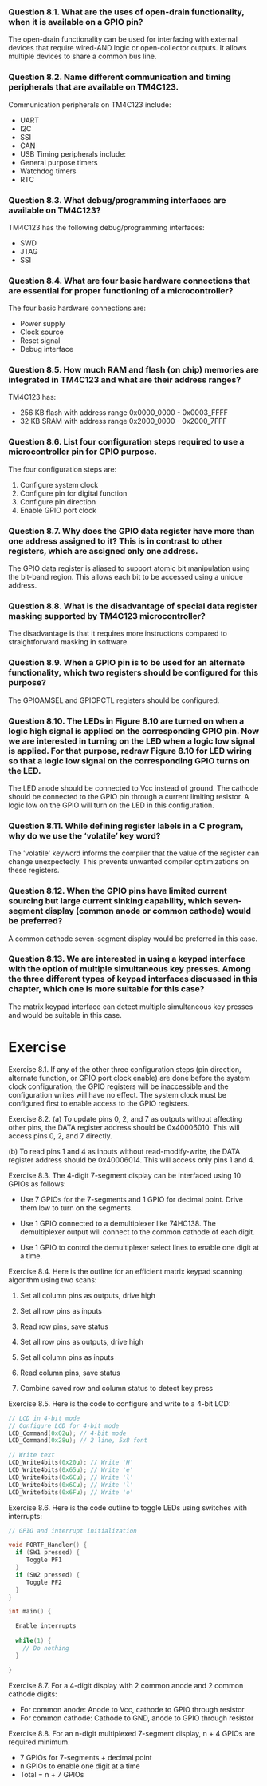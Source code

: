 
### Question 8.1. What are the uses of open-drain functionality, when it is available on a GPIO pin?
The open-drain functionality can be used for interfacing with external devices that require wired-AND logic or open-collector outputs. It allows multiple devices to share a common bus line.

### Question 8.2. Name different communication and timing peripherals that are available on TM4C123.
Communication peripherals on TM4C123 include:
- UART
- I2C  
- SSI
- CAN
- USB
Timing peripherals include: 
- General purpose timers
- Watchdog timers
- RTC

### Question 8.3. What debug/programming interfaces are available on TM4C123?
TM4C123 has the following debug/programming interfaces:
- SWD
- JTAG
- SSI 

### Question 8.4. What are four basic hardware connections that are essential for proper functioning of a microcontroller?
The four basic hardware connections are:
- Power supply
- Clock source
- Reset signal 
- Debug interface

### Question 8.5. How much RAM and flash (on chip) memories are integrated in TM4C123 and what are their address ranges?
TM4C123 has:
- 256 KB flash with address range 0x0000_0000 - 0x0003_FFFF
- 32 KB SRAM with address range 0x2000_0000 - 0x2000_7FFF

### Question 8.6. List four configuration steps required to use a microcontroller pin for GPIO purpose.   
The four configuration steps are:
1. Configure system clock
2. Configure pin for digital function
3. Configure pin direction 
4. Enable GPIO port clock

### Question 8.7. Why does the GPIO data register have more than one address assigned to it? This is in contrast to other registers, which are assigned only one address.
The GPIO data register is aliased to support atomic bit manipulation using the bit-band region. This allows each bit to be accessed using a unique address.

### Question 8.8. What is the disadvantage of special data register masking supported by TM4C123 microcontroller?
The disadvantage is that it requires more instructions compared to straightforward masking in software.

### Question 8.9. When a GPIO pin is to be used for an alternate functionality, which two registers should be configured for this purpose?
The GPIOAMSEL and GPIOPCTL registers should be configured.

### Question 8.10. The LEDs in Figure 8.10 are turned on when a logic high signal is applied on the corresponding GPIO pin. Now we are interested in turning on the LED when a logic low signal is applied. For that purpose, redraw Figure 8.10 for LED wiring so that a logic low signal on the corresponding GPIO turns on the LED.
The LED anode should be connected to Vcc instead of ground. The cathode should be connected to the GPIO pin through a current limiting resistor. A logic low on the GPIO will turn on the LED in this configuration.

### Question 8.11. While defining register labels in a C program, why do we use the ‘volatile’ key word? 
The 'volatile' keyword informs the compiler that the value of the register can change unexpectedly. This prevents unwanted compiler optimizations on these registers.

### Question 8.12. When the GPIO pins have limited current sourcing but large current sinking capability, which seven-segment display (common anode or common cathode) would be preferred?
A common cathode seven-segment display would be preferred in this case.

### Question 8.13. We are interested in using a keypad interface with the option of multiple simultaneous key presses. Among the three different types of keypad interfaces discussed in this chapter, which one is more suitable for this case?
The matrix keypad interface can detect multiple simultaneous key presses and would be suitable in this case.

# Exercise



Exercise 8.1. If any of the other three configuration steps (pin direction, alternate function, or GPIO port clock enable) are done before the system clock configuration, the GPIO registers will be inaccessible and the configuration writes will have no effect. The system clock must be configured first to enable access to the GPIO registers.

Exercise 8.2. 
(a) To update pins 0, 2, and 7 as outputs without affecting other pins, the DATA register address should be 0x40006010. This will access pins 0, 2, and 7 directly.

(b) To read pins 1 and 4 as inputs without read-modify-write, the DATA register address should be 0x40006014. This will access only pins 1 and 4. 

Exercise 8.3. The 4-digit 7-segment display can be interfaced using 10 GPIOs as follows:

- Use 7 GPIOs for the 7-segments and 1 GPIO for decimal point. Drive them low to turn on the segments.

- Use 1 GPIO connected to a demultiplexer like 74HC138. The demultiplexer output will connect to the common cathode of each digit. 

- Use 1 GPIO to control the demultiplexer select lines to enable one digit at a time.

Exercise 8.4. Here is the outline for an efficient matrix keypad scanning algorithm using two scans:

1. Set all column pins as outputs, drive high
2. Set all row pins as inputs 
3. Read row pins, save status

4. Set all row pins as outputs, drive high
5. Set all column pins as inputs
6. Read column pins, save status 

7. Combine saved row and column status to detect key press

Exercise 8.5. Here is the code to configure and write to a 4-bit LCD:

```c
// LCD in 4-bit mode
// Configure LCD for 4-bit mode  
LCD_Command(0x02u); // 4-bit mode
LCD_Command(0x28u); // 2 line, 5x8 font

// Write text 
LCD_Write4bits(0x20u); // Write 'H'
LCD_Write4bits(0x65u); // Write 'e'
LCD_Write4bits(0x6Cu); // Write 'l' 
LCD_Write4bits(0x6Cu); // Write 'l'
LCD_Write4bits(0x6Fu); // Write 'o'
```

Exercise 8.6. Here is the code outline to toggle LEDs using switches with interrupts:

```c
// GPIO and interrupt initialization

void PORTF_Handler() {
  if (SW1 pressed) {
     Toggle PF1 
  }
  if (SW2 pressed) {
     Toggle PF2
  }
}

int main() {

  Enable interrupts
  
  while(1) {
    // Do nothing    
  }

}
```

Exercise 8.7. For a 4-digit display with 2 common anode and 2 common cathode digits:

- For common anode: Anode to Vcc, cathode to GPIO through resistor 
- For common cathode: Cathode to GND, anode to GPIO through resistor

Exercise 8.8. For an n-digit multiplexed 7-segment display, n + 4 GPIOs are required minimum. 

- 7 GPIOs for 7-segments + decimal point
- n GPIOs to enable one digit at a time
- Total = n + 7 GPIOs
